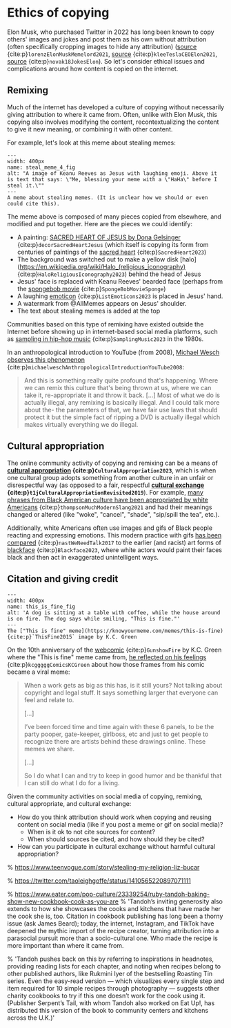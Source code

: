 # Ethics of copying

Elon Musk, who purchased Twitter in 2022 has long been known to copy others' images and jokes and post them as his own without attribution (often specifically cropping images to hide any attribution) ([source](https://www.nytimes.com/2021/05/07/style/elon-musk-memes.html) {cite:p}`lorenzElonMuskMemelord2021`, [source](https://www.sfgate.com/tech/article/2021-04-elon-musk-twitter-covid-19-meme-tesla-ceo-16118139.php) {cite:p}`kleeTeslaCEOElon2021`, [source](https://www.forbes.com/sites/mattnovak/2023/02/05/18-jokes-elon-musk-stole-from-his-fans-on-twitter) {cite:p}`novak18JokesElon`). So let's consider ethical issues and complications around how content is copied on the internet.

## Remixing

Much of the internet has developed a culture of copying without necessarily giving attribution to where it came from. Often, unlike with Elon Musk, this copying also involves modifying the content, recontextualizing the content to give it new meaning, or combining it with other content.

For example, let's look at this meme about stealing memes:

```{figure} steal_meme_4.jpg
---
width: 400px
name: steal_meme_4_fig
alt: "A image of Keanu Reeves as Jesus with laughing emoji. Above it is text that says: \"Me, blessing your meme with a \"HaHa\" before I steal it.\""
---
A meme about stealing memes. (It is unclear how we should or even could cite this).
```

The meme above is composed of many pieces copied from elsewhere, and modified and put together. Here are the pieces we could identify:
  - A painting: [SACRED HEART OF JESUS by Dona Gelsinger](https://www.glowdecor.com/products/sacred-heart-of-jesus-canvas-wall-art) {cite:p}`decorSacredHeartJesus` (which itself is copying its form from centuries of paintings of the [sacred heart](https://en.wikipedia.org/wiki/Sacred_Heart) {cite:p}`SacredHeart2023`)
  - The background was switched out to make a yellow disk [halo](https://en.wikipedia.org/wiki/Halo_(religious_iconography) {cite:p}`HaloReligiousIconography2023`) behind the head of Jesus
  - Jesus' face is replaced with Keanu Reeves' bearded face (perhaps from the [spongebob movie](https://youtu.be/CJJYewh4Nco?t=57) {cite:p}`SpongeBobMovieSponge`)
  - A laughing [emoticon](https://en.wikipedia.org/wiki/List_of_emoticons#Western) {cite:p}`ListEmoticons2023` is placed in Jesus' hand.
  - A watermark from @AllMemes appears on Jesus' shoulder.
  - The text about stealing memes is added at the top

Communities based on this type of remixing have existed outside the Internet before showing up in internet-based social media platforms, such as [sampling in hip-hop music](https://en.wikipedia.org/wiki/Sampling_(music)#Hip_hop) {cite:p}`SamplingMusic2023` in the 1980s.

In an anthropological introduction to YouTube (from 2008), [Michael Wesch observes this phenomenon](https://www.youtube.com/watch?v=TPAO-lZ4_hU) {cite:p}`michaelweschAnthropologicalIntroductionYouTube2008`:
> And this is something really quite profound that's happening. Where we can remix this culture that's being thrown at us, where we can take it, re-appropriate it and throw it back. [...] Most of what we do is actually illegal, any remixing is basically illegal. And I could talk more about the- the parameters of that, we have fair use laws that should protect it but the simple fact of ripping a DVD is actually illegal which makes virtually everything we do illegal.


## Cultural appropriation
The online community activity of copying and remixing can be a means of __[cultural appropriation](https://en.wikipedia.org/wiki/Cultural_appropriation) {cite:p}`CulturalAppropriation2023`__, which is when one cultural group adopts something from another culture in an unfair or disrespectful way (as opposed to a fair, respectful __[cultural exchange](https://www.youtube.com/watch?v=wQ45VpBB0rQ) {cite:p}`t1jCulturalAppropriationRevisited2019`__). For example, [many phrases from Black American culture have been appropriated by white Americans](https://www.buzzfeednews.com/article/sydneethompson/aave-language-appropriation) {cite:p}`thompsonMuchModernSlang2021` and had their meanings changed or altered (like "woke", "cancel", "shade", "sip/spill the tea", etc.).

Additionally, white Americans often use images and gifs of Black people reacting and expressing emotions. This modern practice with gifs [has been compared](https://www.teenvogue.com/story/digital-blackface-reaction-gifs) {cite:p}`nastWeNeedTalk2017` to the earlier (and racist) art forms of [blackface](https://en.wikipedia.org/wiki/Blackface) {cite:p}`Blackface2023`, where white actors would paint their faces black and then act in exaggerated unintelligent ways.


## Citation and giving credit


```{figure} this_is_fine.jpg
---
width: 400px
name: this_is_fine_fig
alt: 'A dog is sitting at a table with coffee, while the house around is on fire. The dog says while smiling, "This is fine."'
---
The ["This is fine" meme](https://knowyourmeme.com/memes/this-is-fine) {cite:p}`ThisFine2015` image by K.C. Green
```
 On the 10th anniversary of the [webcomic](https://gunshowcomic.com/648) {cite:p}`GunshowFire` by K.C. Green where the "This is fine" meme came from, [he reflected on his feelings](https://kcggggg.tumblr.com/post/706263607432921088/we-passed-it-a-couple-of-days-ago-but-it-has-been) {cite:p}`kcgggggComicsKCGreen` about how those frames from his comic became a viral meme:
 > When a work gets as big as this has, is it still yours? Not talking about copyright and legal stuff. It says something larger that everyone can feel and relate to.
 >
 > [...]
 >
 > I’ve been forced time and time again with these 6 panels, to be the party pooper, gate-keeper, girlboss, etc and just to get people to recognize there are artists behind these drawings online. These memes we share.
 >
 > [...]
 >
 > So I do what I can and try to keep in good humor and be thankful that I can still do what I do for a living.


Given the community activities on social media of copying, remixing, cultural appropriate, and cultural exchange:
- How do you think attribution should work when copying and reusing content on social media (like if you post a meme or gif on social media)?
  - When is it ok to not cite sources for content?
  - When should sources be cited, and how should they be cited?
- How can you participate in cultural exchange without harmful cultural appropriation?

% https://www.teenvogue.com/story/stealing-my-religion-liz-bucar

% https://twitter.com/taoleighgoffe/status/1410565220897071111

% https://www.eater.com/pop-culture/23339254/ruby-tandoh-baking-show-new-cookbook-cook-as-you-are
% 'Tandoh’s inviting generosity also extends to how she showcases the cooks and kitchens that have made her the cook she is, too. Citation in cookbook publishing has long been a thorny issue (ask James Beard); today, the internet, Instagram, and TikTok have deepened the mythic import of the recipe creator, turning attribution into a parasocial pursuit more than a socio-cultural one. Who made the recipe is more important than where it came from.

% 'Tandoh pushes back on this by referring to inspirations in headnotes, providing reading lists for each chapter, and noting when recipes belong to other published authors, like Rukmini Iyer of the bestselling Roasting Tin series. Even the easy-read version — which visualizes every single step and item required for 10 simple recipes through photography — suggests other charity cookbooks to try if this one doesn’t work for the cook using it. (Publisher Serpent’s Tail, with whom Tandoh also worked on Eat Up!, has distributed this version of the book to community centers and kitchens across the U.K.)'
